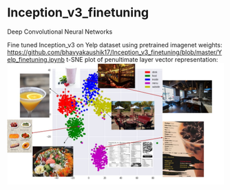 # Inception_v3_finetuning
Deep Convolutional Neural Networks

Fine tuned Inception_v3 on Yelp dataset using pretrained imagenet weights:
https://github.com/bhavyakaushik17/Inception_v3_finetuning/blob/master/Yelp_finetuning.ipynb
t-SNE plot of penultimate layer vector representation:
![alt text](https://github.com/bhavyakaushik17/Inception_v3_finetuning/blob/master/t-SNE.jpg)
